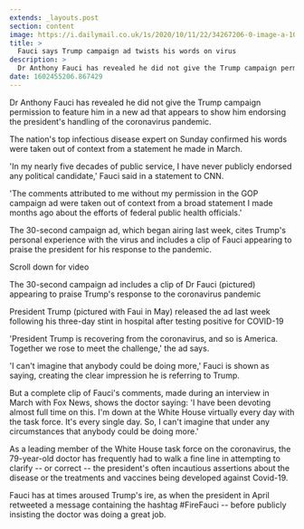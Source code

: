 ```yaml
--- 
extends: _layouts.post 
section: content 
image: https://i.dailymail.co.uk/1s/2020/10/11/22/34267206-0-image-a-10_1602452176519.jpg 
title: > 
  Fauci says Trump campaign ad twists his words on virus 
description: > 
  Dr Anthony Fauci has revealed he did not give the Trump campaign permission to feature him in a new ad that appears to show him endorsing the president's handling of the coronavirus pandemic.'In my nearly five decades of public service, I have never publicly endorsed any political candidate,' Fauci said in a statement to CNN.'The comments attributed to me without my permission in the GOP campaign ad were taken out of context from a broad statement I made months ago about the efforts of federal public health officials.'The 30-second campaign ad, which began airing last week, cites Trump's personal experience with the virus and includes a clip of Fauci appearing to praise the president for his response to the pandemic.'I can't imagine that anybody could be doing more,' Fauci is shown as saying, creating the clear impression he is referring to Trump. 
date: 1602455206.867429 
--- 
```

Dr Anthony Fauci has revealed he did not give the Trump campaign permission to feature him in a new ad that appears to show him endorsing the president's handling of the coronavirus pandemic.

The nation's top infectious disease expert on Sunday confirmed his words were taken out of context from a statement he made in March.

'In my nearly five decades of public service, I have never publicly endorsed any political candidate,' Fauci said in a statement to CNN.

'The comments attributed to me without my permission in the GOP campaign ad were taken out of context from a broad statement I made months ago about the efforts of federal public health officials.'

The 30-second campaign ad, which began airing last week, cites Trump's personal experience with the virus and includes a clip of Fauci appearing to praise the president for his response to the pandemic.

Scroll down for video

The 30-second campaign ad includes a clip of Dr Fauci (pictured) appearing to praise Trump's response to the coronavirus pandemic

President Trump (pictured with Faui in May) released the ad last week following his three-day stint in hospital after testing positive for COVID-19

'President Trump is recovering from the coronavirus, and so is America. Together we rose to meet the challenge,' the ad says.

'I can't imagine that anybody could be doing more,' Fauci is shown as saying, creating the clear impression he is referring to Trump.

But a complete clip of Fauci's comments, made during an interview in March with Fox News, shows the doctor saying: 'I have been devoting almost full time on this. I'm down at the White House virtually every day with the task force. It's every single day. So, I can't imagine that under any circumstances that anybody could be doing more.'

As a leading member of the White House task force on the coronavirus, the 79-year-old doctor has frequently had to walk a fine line in attempting to clarify -- or correct -- the president's often incautious assertions about the disease or the treatments and vaccines being developed against Covid-19.

Fauci has at times aroused Trump's ire, as when the president in April retweeted a message containing the hashtag #FireFauci -- before publicly insisting the doctor was doing a great job.